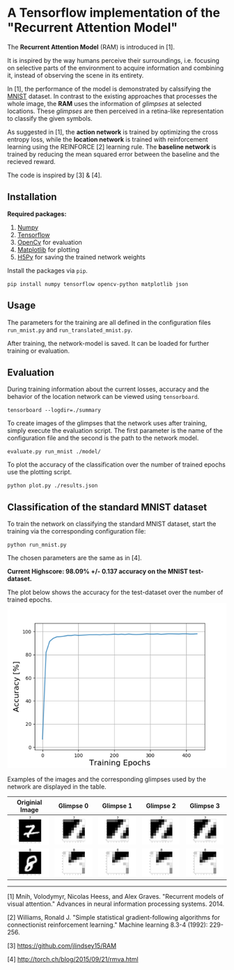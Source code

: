 # A Tensorflow implementation of the "Recurrent Attention Model"

The **Recurrent Attention Model** (RAM) is introduced in [1]. 

It is inspired by the way humans perceive their surroundings, i.e. focusing on selective parts of the 
environment to acquire information and combining it, instead of observing the scene in its entirety.

In [1], the performance of the model is demonstrated by calssifying the [MNIST](http://yann.lecun.com/exdb/mnist/) dataset.
In contrast to the existing approaches that processes the whole image, the **RAM** uses the information of *glimpses* at selected locations. 
These *glimpses* are then perceived in a retina-like representation to classify the given symbols.

As suggested in [1], the **action network** is trained by optimizing the cross entropy loss, 
while the **location network** is trained with reinforcement learning using the REINFORCE [2] learning rule. 
The **baseline network** is trained by reducing the mean squared error between the baseline and the recieved reward.

The code is inspired by [3] & [4].

## Installation
**Required packages:**
1. [Numpy](http://www.numpy.org/)
2. [Tensorflow](https://www.tensorflow.org/)
3. [OpenCv](https://opencv.org/) for evaluation
4. [Matplotlib](http://matplotlib.org/) for plotting
5. [H5Py](http://www.h5py.org/) for saving the trained network weights

Install the packages via `pip`.

```
pip install numpy tensorflow opencv-python matplotlib json
```

## Usage
The parameters for the training are all defined in the configuration files 
`run_mnist.py` and `run_translated_mnist.py`.


After training, the network-model is 
saved. It can be loaded for further training or evaluation.

## Evaluation
During training information about the current losses, accuracy 
and the behavior of the location network can be viewed using `tensorboard`. 
```
tensorboard --logdir=./summary
```

To create images of the glimpses that the network uses after training, simply execute the evaluation script.
The first parameter is the name of the configuration file and the second is the path to the network model.
```
evaluate.py run_mnist ./model/
```

To plot the accuracy of the classification over the number of trained epochs use the plotting script. 
```
python plot.py ./results.json
```

## Classification of the standard MNIST dataset
To train the network on classifying the standard MNIST dataset, 
start the training via the corresponding configuration file:
```
python run_mnist.py
```
The chosen parameters are the same as in [4].

**Current Highscore:  98.09% +/- 0.137 accuracy on the MNIST test-dataset.**

The plot below shows the accuracy for the test-dataset over the number of trained epochs. 
![Example](./MNIST_Results/MNIST_accuracy.png)

Examples of the images and the corresponding glimpses used by the network are displayed in the table.
 
|Originial Image | Glimpse 0| Glimpse 1| Glimpse 2 |Glimpse 3|
|:--:|:--:|:--:|:--:|:--:|
|<img src="./MNIST_Results/Images/symbol_0.png" alt="Symbol0" width="140">|<img src="./MNIST_Results/Images/symbol_0_glimpse_0_zoom_1.png" alt="Glimpse0" width="140">|<img src="./MNIST_Results/Images/symbol_0_glimpse_1_zoom_1.png" alt="Glimpse1" width="140">|<img src="./MNIST_Results/Images/symbol_0_glimpse_2_zoom_1.png" alt="Glimpse2" width="140">|<img src="./MNIST_Results/Images/symbol_0_glimpse_3_zoom_1.png" alt="Glimpse3" width="140">|
|<img src="./MNIST_Results/Images/symbol_1.png" alt="Symbol1" width="140">|<img src="./MNIST_Results/Images/symbol_1_glimpse_0_zoom_1.png" alt="Glimpse0" width="140">|<img src="./MNIST_Results/Images/symbol_1_glimpse_1_zoom_1.png" alt="Glimpse1" width="140">|<img src="./MNIST_Results/Images/symbol_1_glimpse_2_zoom_1.png" alt="Glimpse2" width="140">|<img src="./MNIST_Results/Images/symbol_1_glimpse_3_zoom_1.png" alt="Glimpse3" width="140">|

--------
[1] Mnih, Volodymyr, Nicolas Heess, and Alex Graves. "Recurrent models of visual attention." Advances in neural information processing systems. 2014.

[2] Williams, Ronald J. "Simple statistical gradient-following algorithms for connectionist reinforcement learning." Machine learning 8.3-4 (1992): 229-256.

[3] https://github.com/jlindsey15/RAM

[4] http://torch.ch/blog/2015/09/21/rmva.html

